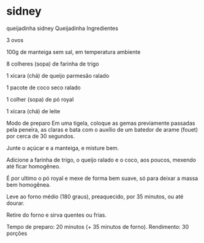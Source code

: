 # sidney
queijadinha sidney
Queijadinha
Ingredientes

3 ovos



100g de manteiga sem sal, em temperatura ambiente



8 colheres (sopa) de farinha de trigo



1 xícara (chá) de queijo parmesão ralado



1 pacote de coco seco ralado



1 colher (sopa) de pó royal



1 xícara (chá) de leite



Modo de preparo
Em uma tigela, coloque as gemas previamente passadas pela peneira, as claras e bata com o auxílio de um batedor de arame (fouet) por cerca de 30 segundos.

Junte o açúcar e a manteiga, e misture bem.

Adicione a farinha de trigo, o queijo ralado e o coco, aos poucos, mexendo até ficar homogêneo.

É por ultimo o pó royal e mexe de forma bem suave, só para deixar a massa bem homogênea.

Leve ao forno médio (180 graus), preaquecido, por 35 minutos, ou até dourar.

Retire do forno e sirva quentes ou frias.

Tempo de preparo: 20 minutos (+ 35 minutos de forno). Rendimento: 30 porções

